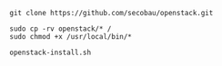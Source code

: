 ```
git clone https://github.com/secobau/openstack.git
```
```
sudo cp -rv openstack/* /
sudo chmod +x /usr/local/bin/*
```
```
openstack-install.sh
```
